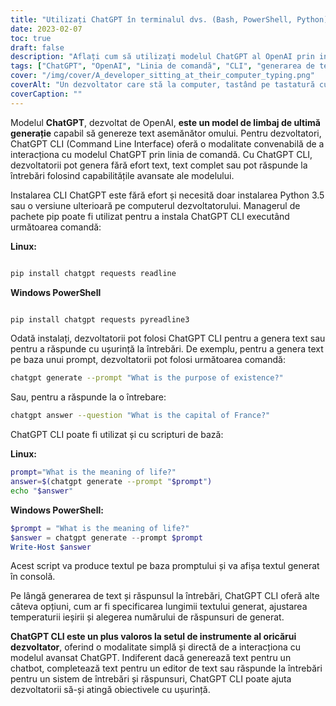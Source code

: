 ```yaml
---
title: "Utilizați ChatGPT în terminalul dvs. (Bash, PowerShell, Python): o introducere în instrumentul CLI ChatGPT pentru dezvoltatori"
date: 2023-02-07
toc: true
draft: false
description: "Aflați cum să utilizați modelul ChatGPT al OpenAI prin interfața convenabilă pentru linia de comandă (CLI) pentru generarea de text și răspunsul la întrebări cu ușurință."
tags: ["ChatGPT", "OpenAI", "Linia de comandă", "CLI", "generarea de text", "răspuns la întrebare", "trusa de instrumente pentru dezvoltatori", "manager de pachete pip", "Python 3.5", "PowerShell", "Bash"]
cover: "/img/cover/A_developer_sitting_at_their_computer_typing.png"
coverAlt: "Un dezvoltator care stă la computer, tastând pe tastatură cu ChatGPT CLI deschis pe terminalul său."
coverCaption: ""
---
```


Modelul **ChatGPT**, dezvoltat de OpenAI, **este un model de limbaj de ultimă generație** capabil să genereze text asemănător omului. Pentru dezvoltatori, ChatGPT CLI (Command Line Interface) oferă o modalitate convenabilă de a interacționa cu modelul ChatGPT prin linia de comandă. Cu ChatGPT CLI, dezvoltatorii pot genera fără efort text, text complet sau pot răspunde la întrebări folosind capabilitățile avansate ale modelului.

Instalarea CLI ChatGPT este fără efort și necesită doar instalarea Python 3.5 sau o versiune ulterioară pe computerul dezvoltatorului. Managerul de pachete pip poate fi utilizat pentru a instala ChatGPT CLI executând următoarea comandă:

**Linux:**
```bash

pip install chatgpt requests readline

```

**Windows PowerShell**
```powershell

pip install chatgpt requests pyreadline3

```

Odată instalați, dezvoltatorii pot folosi ChatGPT CLI pentru a genera text sau pentru a răspunde cu ușurință la întrebări. De exemplu, pentru a genera text pe baza unui prompt, dezvoltatorii pot folosi următoarea comandă:

```bash
chatgpt generate --prompt "What is the purpose of existence?"
```

Sau, pentru a răspunde la o întrebare:

```bash
chatgpt answer --question "What is the capital of France?"
```

ChatGPT CLI poate fi utilizat și cu scripturi de bază:

**Linux:**
```bash
prompt="What is the meaning of life?"
answer=$(chatgpt generate --prompt "$prompt")
echo "$answer"
```

**Windows PowerShell:**
```powershell
$prompt = "What is the meaning of life?"
$answer = chatgpt generate --prompt $prompt
Write-Host $answer
```

Acest script va produce textul pe baza promptului și va afișa textul generat în consolă.

Pe lângă generarea de text și răspunsul la întrebări, ChatGPT CLI oferă alte câteva opțiuni, cum ar fi specificarea lungimii textului generat, ajustarea temperaturii ieșirii și alegerea numărului de răspunsuri de generat.

**ChatGPT CLI este un plus valoros la setul de instrumente al oricărui dezvoltator**, oferind o modalitate simplă și directă de a interacționa cu modelul avansat ChatGPT. Indiferent dacă generează text pentru un chatbot, completează text pentru un editor de text sau răspunde la întrebări pentru un sistem de întrebări și răspunsuri, ChatGPT CLI poate ajuta dezvoltatorii să-și atingă obiectivele cu ușurință.